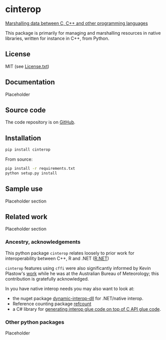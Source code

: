 # cinterop

<!-- [![license](https://img.shields.io/badge/license-MIT-blue.svg)](https://github.com/csiro-hydroinformatics/rcpp-interop-commons/blob/master/bindings/python/cinterop/LICENSE.txt) ![status](https://img.shields.io/badge/status-beta-blue.svg) [![Documentation Status](https://readthedocs.org/projects/pycinterop/badge/?version=latest)](https://pycinterop.readthedocs.io/en/latest/?badge=latest) master: [![Build status - master](https://ci.appveyor.com/api/projects/status/vmwq7xarxxj8s564/branch/master?svg=true)](https://ci.appveyor.com/project/jmp75/pycinterop/branch/master) testing: [![Build status - devel](https://ci.appveyor.com/api/projects/status/vmwq7xarxxj8s564/branch/testing?svg=true)](https://ci.appveyor.com/project/jmp75/pycinterop/branch/testing)
 -->

<!-- ![Reference counted native handles](./docs/img/cinterop-principles.png "Reference counted native handles") -->

[Marshalling data between C, C++ and other programming languages](https://github.com/csiro-hydroinformatics/rcpp-interop-commons)

This package is primarily for managing and marshalling resources in native libraries, written for instance in C++, from Python. 

## License

MIT (see [License.txt](https://github.com/csiro-hydroinformatics/rcpp-interop-commons/blob/master/bindings/python/cinterop/LICENSE.txt))

## Documentation

Placeholder 

<!-- Hosted at [pycinterop.readthedocs.io](https://pycinterop.readthedocs.io/en/latest/?badge=latest) -->

## Source code

The code repository is on [GitHub](https://github.com/csiro-hydroinformatics/rcpp-interop-commons).

## Installation

```sh
pip install cinterop
```

From source:

```sh
pip install -r requirements.txt
python setup.py install
```

## Sample use

Placeholder section

## Related work

Placeholder section

### Ancestry, acknowledgements

This python package `cinterop` relates loosely to prior work for interoperability between C++, R and .NET ([R.NET](https://github.com/rdotnet/rdotnet))

`cinterop` features using `cffi` were also significantly informed by Kevin Plastow's [work](https://search.informit.com.au/documentSummary;dn=823898220073899;res=IELENG) while he was at the Australian Bureau of Meteorology; this contribution is gratefully acknowledged.

In you have native interop needs you may also want to look at:

* the nuget package [dynamic-interop-dll](https://github.com/rdotnet/dynamic-interop-dll) for .NET/native interop.
* Reference counting package [refcount](https://github.com/csiro-hydroinformatics/pyrefcount)
* a C# library for [generating interop glue code on top of C API glue code](https://github.com/csiro-hydroinformatics/c-api-wrapper-generation).

### Other python packages

Placeholder
